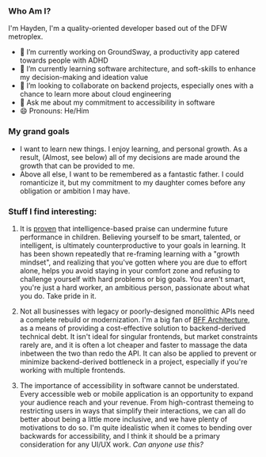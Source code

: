### Who Am I?
I'm Hayden, I'm a quality-oriented developer based out of the DFW metroplex.

- 🔭 I’m currently working on GroundSway, a productivity app catered towards people with ADHD
- 🌱 I’m currently learning software architecture, and soft-skills to enhance my decision-making and ideation value
- 👯 I’m looking to collaborate on backend projects, especially ones with a chance to learn more about cloud engineering
- 💬 Ask me about my commitment to accessibility in software
- 😄 Pronouns: He/Him

### My grand goals
- I want to learn new things. I enjoy learning, and personal growth. As a result, (Almost, see below) all of my decisions are made around the growth that can be provided to me.
- Above all else, I want to be remembered as a fantastic father. I could romanticize it, but my commitment to my daughter comes before any obligation or ambition I may have.

### Stuff I find interesting:
1. It is [proven](https://psycnet.apa.org/record/1998-04530-003) that intelligence-based praise can undermine future performance in children. Believing yourself to be smart, talented, or intelligent, is ultimately counterproductive to your goals in learning. It has been shown repeatedly that re-framing learning with a "growth mindset", and realizing that you've gotten where you are due to effort alone, helps you avoid staying in your comfort zone and refusing to challenge yourself with hard problems or big goals. You aren't smart, you're just a hard worker, an ambitious person, passionate about what you do. Take pride in it.

3. Not all businesses with legacy or poorly-designed monolithic APIs need a complete rebuild or modernization. I'm a big fan of [BFF Architecture](https://learn.microsoft.com/en-us/azure/architecture/patterns/backends-for-frontends), as a means of providing a cost-effective solution to backend-derived technical debt. It isn't ideal for singular frontends, but market constraints rarely are, and it is often a lot cheaper and faster to massage the data inbetween the two than redo the API. It can also be applied to prevent or minimize backend-derived bottleneck in a project, especially if you're working with multiple frontends.
   
5. The importance of accessibility in software cannot be understated. Every accessible web or mobile application is an opportunity to expand your audience reach and your revenue. From high-contrast themeing to restricting users in ways that simplify their interactions, we can all do better about being a little more inclusive, and we have plenty of motivations to do so. I'm quite idealistic when it comes to bending over backwards for accessibility, and I think it should be a primary consideration for any UI/UX work. _Can anyone use this?_

